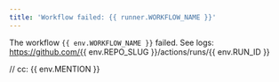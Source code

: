 ```yaml
---
title: 'Workflow failed: {{ runner.WORKFLOW_NAME }}'
---
```


The workflow `{{ env.WORKFLOW_NAME }}` failed. See logs:
https://github.com/{{ env.REPO_SLUG }}/actions/runs/{{ env.RUN_ID }}

// cc: {{ env.MENTION }}

